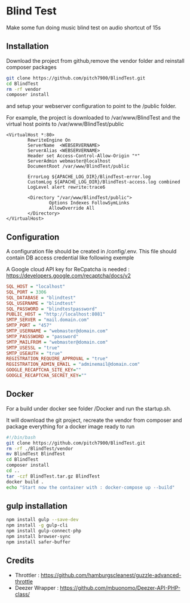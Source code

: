# Blind Test

Make some fun doing music blind test on audio shortcut of 15s

## Installation

Download the project from github,remove the vendor folder and reinstall composer packages

```bash
git clone https://github.com/pitch7900/BlindTest.git
cd BlindTest
rm -rf vendor
composer install
```

and setup your webserver configuration to point to the /public folder.

For example, the project is downloaded to /var/www/BlindTest and the virtual host points to /var/www/BlindTest/public

```ApacheConf
<VirtualHost *:80>
        RewriteEngine On
        ServerName  <WEBSERVERNAME>
        ServerAlias <WEBSERVERNAME>
        Header set Access-Control-Allow-Origin "*"
        ServerAdmin webmaster@localhost
        DocumentRoot /var/www/BlindTest/public

        ErrorLog ${APACHE_LOG_DIR}/BlindTest-error.log
        CustomLog ${APACHE_LOG_DIR}/BlindTest-access.log combined
        LogLevel alert rewrite:trace6

        <Directory "/var/www/BlindTest/public">
                Options Indexes FollowSymLinks
                AllowOverride All
        </Directory>
</VirtualHost>
```

## Configuration

A configuration file should be created in /config/.env.
This file should contain DB access credential like following exemple

A Google cloud API key for ReCpatcha is needed : <https://developers.google.com/recaptcha/docs/v2>

```ini
SQL_HOST = "localhost"
SQL_PORT = 3306
SQL_DATABASE = "blindtest"
SQL_USERNAME = "blindtest"
SQL_PASSWORD = "blindtestpassword"
PUBLIC_HOST = "http://localhost:8081"
SMTP_SERVER = "mail.domain.com"
SMTP_PORT = "457"
SMTP_USERNAME = "webmaster@domain.com"
SMTP_PASSSWORD = "password"
SMTP_MAILFROM = "webmaster@domain.com"
SMTP_USESSL = "true"
SMTP_USEAUTH = "true"
REGISTRATION_REQUIRE_APPROVAL = "true"
REGISTRATION_ADMIN_EMAIL = "adminemail@domain.com"
GOOGLE_RECAPTCHA_SITE_KEY=""
GOOGLE_RECAPTCHA_SECRET_KEY=""
````

## Docker

For a build under docker see folder /Docker and run the startup.sh.

It will download the git project, recreate the vendor from composer and package everything for a docker image ready to run

```bash
#!/bin/bash
git clone https://github.com/pitch7900/BlindTest.git
rm -rf ./BlindTest/vendor
mv BlindTest BlindTest
cd BlindTest
composer install
cd ..
tar -czf BlindTest.tar.gz BlindTest
docker build .
echo "Start now the container with : docker-compose up --build"
```

## gulp installation

```bash
npm install gulp --save-dev
npm install -g gulp-cli
npm install gulp-connect-php
npm install browser-sync
npm install safer-buffer
```

## Credits

- Throttler : <https://github.com/hamburgscleanest/guzzle-advanced-throttle>
- Deezer Wrapper : <https://github.com/mbuonomo/Deezer-API-PHP-class/>
